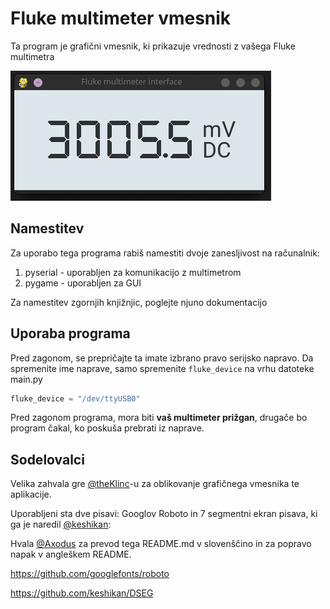 # Fluke multimeter vmesnik
Ta program je grafični vmesnik, ki prikazuje vrednosti z vašega Fluke multimetra

![Slika programa](screenshot.png)

## Namestitev
Za uporabo tega programa rabiš namestiti dvoje zanesljivost na računalnik:
1. pyserial - uporabljen za komunikacijo z multimetrom
2. pygame - uporabljen za GUI

Za namestitev zgornjih knjižnjic, poglejte njuno dokumentacijo

## Uporaba programa
Pred zagonom, se prepričajte ta imate izbrano pravo serijsko napravo. Da spremenite ime naprave, samo spremenite `fluke_device` na vrhu datoteke main.py
```py
fluke_device = "/dev/ttyUSB0"
```

Pred zagonom programa, mora biti __**vaš multimeter prižgan**__, drugače bo program čakal, ko poskuša prebrati iz naprave.

## Sodelovalci
Velika zahvala gre [@theKlinc](https://github.com/theKlinc)-u za oblikovanje grafičnega vmesnika te aplikacije.

Uporabljeni sta dve pisavi: Googlov Roboto in 7 segmentni ekran pisava, ki ga je naredil  [@keshikan](https://github.com/keshikan):

Hvala [@Axodus](https://github.com/Axodus) za prevod tega README.md v slovenščino in za popravo napak v angleškem README.

https://github.com/googlefonts/roboto

https://github.com/keshikan/DSEG